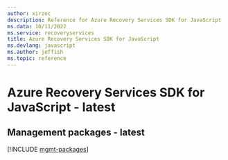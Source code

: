 ```yaml
---
author: xirzec
description: Reference for Azure Recovery Services SDK for JavaScript
ms.data: 10/11/2022
ms.service: recoveryservices
title: Azure Recovery Services SDK for JavaScript
ms.devlang: javascript
ms.author: jeffish
ms.topic: reference
---
```

# Azure Recovery Services SDK for JavaScript - latest

## Management packages - latest
[!INCLUDE [mgmt-packages](recovery-services-mgmt-index.md)]